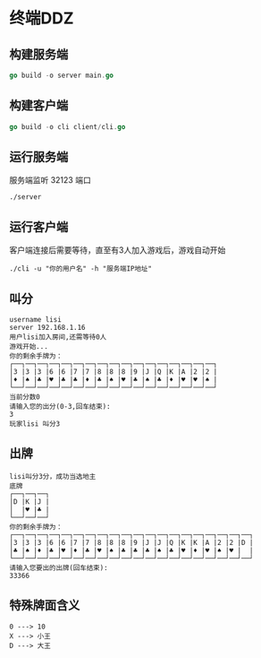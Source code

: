 # 终端DDZ
## 构建服务端
```go
go build -o server main.go
```
## 构建客户端
```go
go build -o cli client/cli.go
```
## 运行服务端
服务端监听 32123 端口
```shell
./server
```
## 运行客户端
客户端连接后需要等待，直至有3人加入游戏后，游戏自动开始
```shell
./cli -u "你的用户名" -h "服务端IP地址"
```
## 叫分
```shell
username lisi
server 192.168.1.16
用户lisi加入房间,还需等待0人
游戏开始...
你的剩余手牌为：
┌──┐──┐──┐──┐──┐──┐──┐──┐──┐──┐──┐──┐──┐──┐──┐──┐──┐
│3 |3 |3 |6 |6 |7 |7 |8 |8 |8 |9 |J |Q |K |A |2 |2 |
│♦ |♠ |♣ |♥ |♣ |♣ |♦ |♣ |♠ |♥ |♣ |♠ |♣ |♦ |♥ |♥ |♠ |
└──┘──┘──┘──┘──┘──┘──┘──┘──┘──┘──┘──┘──┘──┘──┘──┘──┘
当前分数0
请输入您的出分(0-3,回车结束):
3
玩家lisi 叫分3
```
## 出牌
```shell
lisi叫分3分，成功当选地主
底牌
┌──┐──┐──┐
│D |K |J |
│  |♥ |♣ |
└──┘──┘──┘
你的剩余手牌为：
┌──┐──┐──┐──┐──┐──┐──┐──┐──┐──┐──┐──┐──┐──┐──┐──┐──┐──┐──┐──┐
│3 |3 |3 |6 |6 |7 |7 |8 |8 |8 |9 |J |J |Q |K |K |A |2 |2 |D |
│♣ |♠ |♦ |♣ |♥ |♦ |♣ |♥ |♠ |♣ |♣ |♣ |♠ |♣ |♥ |♦ |♥ |♠ |♥ |  |
└──┘──┘──┘──┘──┘──┘──┘──┘──┘──┘──┘──┘──┘──┘──┘──┘──┘──┘──┘──┘
请输入您要出的出牌(回车结束):
33366

```
## 特殊牌面含义
```shell
0 ---> 10
X ---> 小王
D ---> 大王
```